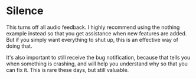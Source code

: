 # Silence

This turns off all audio feedback. I highly recommend using the nothing example instead so that you get assistance when new features are added. But if you simply want everything to shut up, this is an effective way of doing that.

It's also important to still receive the bug notification, because that tells you when something is crashing, and will help you understand why so that you can fix it. This is rare these days, but still valuable.
